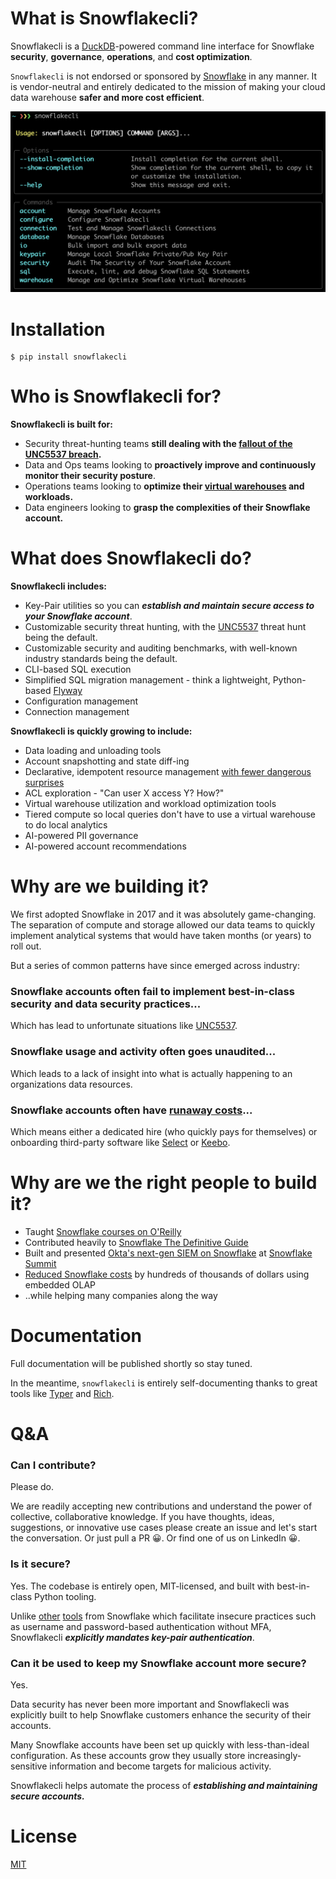 # What is Snowflakecli?

Snowflakecli is a [DuckDB](https://duckdb.org/)-powered command line interface for Snowflake **security**, **governance**, **operations**, and **cost optimization**.

`Snowflakecli` is not endorsed or sponsored by [Snowflake](https://www.snowflake.com/en/) in any manner. It is vendor-neutral and entirely dedicated to the mission of making your cloud data warehouse **safer and more cost efficient**.


![snowflakecli](img/snowflakecli.png)


# Installation

    $ pip install snowflakecli
    

# Who is Snowflakecli for?


**Snowflakecli is built for:**

* Security threat-hunting teams **still dealing with the [fallout of the UNC5537 breach](https://cloud.google.com/blog/topics/threat-intelligence/unc5537-snowflake-data-theft-extortion).**
* Data and Ops teams looking to **proactively improve and continuously monitor their security posture**.
* Operations teams looking to **optimize their [virtual warehouses](https://docs.snowflake.com/en/user-guide/warehouses) and workloads.**
* Data engineers looking to **grasp the complexities of their Snowflake account.**


# What does Snowflakecli do?


**Snowflakecli includes:**

* Key-Pair utilities so you can ***establish and maintain secure access to your Snowflake account***.
* Customizable security threat hunting, with the [UNC5537](https://cloud.google.com/blog/topics/threat-intelligence/unc5537-snowflake-data-theft-extortion) threat hunt being the default.
* Customizable security and auditing benchmarks, with well-known industry standards being the default.
* CLI-based SQL execution
* Simplified SQL migration management - think a lightweight, Python-based [Flyway](https://www.red-gate.com/products/flyway/community/)
* Configuration management
* Connection management


**Snowflakecli is quickly growing to include:**

* Data loading and unloading tools
* Account snapshotting and state diff-ing
* Declarative, idempotent resource management [with fewer dangerous surprises](https://github.com/Snowflake-Labs/terraform-provider-snowflake/issues?q=is%3Aopen+is%3Aissue+label%3Abug)
* ACL exploration - "Can user X access Y? How?"
* Virtual warehouse utilization and workload optimization tools
* Tiered compute so local queries don't have to use a virtual warehouse to do local analytics
* AI-powered PII governance
* AI-powered account recommendations


# Why are we building it?

We first adopted Snowflake in 2017 and it was absolutely game-changing. The separation of compute and storage allowed our data teams to quickly implement analytical systems that would have taken months (or years) to roll out.

But a series of common patterns have since emerged across industry:

### Snowflake accounts often fail to implement best-in-class security and data security practices...

Which has lead to unfortunate situations like [UNC5537](https://cloud.google.com/blog/topics/threat-intelligence/unc5537-snowflake-data-theft-extortion).

### Snowflake usage and activity often goes unaudited...

Which leads to a lack of insight into what is actually happening to an organizations data resources.

### Snowflake accounts often have [runaway costs](https://www.reddit.com/r/snowflake/comments/197mszg/solutions_to_manage_runaway_snowflake_costs/)...

Which means either a dedicated hire (who quickly pays for themselves) or onboarding third-party software like [Select](https://select.dev/) or [Keebo](https://keebo.ai/).


# Why are we the right people to build it?


* Taught [Snowflake courses on O'Reilly](https://www.oreilly.com/live-events/building-a-modern-data-platform-with-snowflake/0636920414971/)
* Contributed heavily to [Snowflake The Definitive Guide](https://www.amazon.com/Snowflake-Definitive-Architecting-Designing-Deploying/dp/1098103823)
* Built and presented [Okta's next-gen SIEM on Snowflake](https://www.youtube.com/watch?v=h3MMQMyiXcw) at [Snowflake Summit](https://www.snowflake.com/summit/save-the-date/)
* [Reduced Snowflake costs](https://www.youtube.com/watch?v=TrmJilG4GXk) by hundreds of thousands of dollars using embedded OLAP
* ..while helping many companies along the way


# Documentation

Full documentation will be published shortly so stay tuned.

In the meantime, `snowflakecli` is entirely self-documenting thanks to great tools like [Typer](https://typer.tiangolo.com/) and [Rich](https://github.com/Textualize/rich).


# Q&A


### Can I contribute?

Please do.

We are readily accepting new contributions and understand the power of collective, collaborative knowledge. If you have thoughts, ideas, suggestions, or innovative use cases please create an issue and let's start the conversation. Or just pull a PR 😀. Or find one of us on LinkedIn 😀.


### Is it secure?


Yes. The codebase is entirely open, MIT-licensed, and built with best-in-class Python tooling.

Unlike [other](https://docs.snowflake.com/en/user-guide/snowsql) [tools](https://docs.snowflake.com/en/developer-guide/snowflake-cli-v2/index) from Snowflake which facilitate insecure practices such as username and password-based authentication without MFA, Snowflakecli ***explicitly mandates key-pair authentication***.


### Can it be used to keep my Snowflake account more secure?


Yes.

Data security has never been more important and Snowflakecli was explicitly built to help Snowflake customers enhance the security of their accounts.

Many Snowflake accounts have been set up quickly with less-than-ideal configuration. As these accounts grow they usually store increasingly-sensitive information and become targets for malicious activity.

Snowflakecli helps automate the process of ***establishing and maintaining secure accounts.***


# License


[MIT](https://opensource.org/license/mit)
